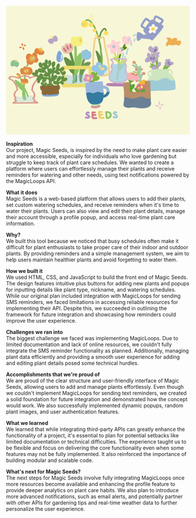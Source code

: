 ![Thumbnail](assets/img/thumbnail.png)

**Inspiration**<br />
Our project, Magic Seeds, is inspired by the need to make plant care easier and more accessible, especially for individuals who love gardening but struggle to keep track of plant care schedules. We wanted to create a platform where users can effortlessly manage their plants and receive reminders for watering and other needs, using text notifications powered by the MagicLoops API.

**What it does**<br />
Magic Seeds is a web-based platform that allows users to add their plants, set custom watering schedules, and receive reminders when it's time to water their plants. Users can also view and edit their plant details, manage their account through a profile popup, and access real-time plant care information.

**Why?**<br />
We built this tool because we noticed that busy schedules often make it difficult for plant enthusiasts to take proper care of their indoor and outdoor plants. By providing reminders and a simple management system, we aim to help users maintain healthier plants and avoid forgetting to water them.

**How we built it**<br />
We used HTML, CSS, and JavaScript to build the front end of Magic Seeds. The design features intuitive plus buttons for adding new plants and popups for inputting details like plant type, nickname, and watering schedules. While our original plan included integration with MagicLoops for sending SMS reminders, we faced limitations in accessing reliable resources for implementing their API. Despite this, we succeeded in outlining the framework for future integration and showcasing how reminders could improve the user experience.

**Challenges we ran into**<br />
The biggest challenge we faced was implementing MagicLoops. Due to limited documentation and lack of online resources, we couldn't fully integrate the SMS reminder functionality as planned. Additionally, managing plant data efficiently and providing a smooth user experience for adding and editing plant details posed some technical hurdles.

**Accomplishments that we're proud of**<br />
We are proud of the clear structure and user-friendly interface of Magic Seeds, allowing users to add and manage plants effortlessly. Even though we couldn't implement MagicLoops for sending text reminders, we created a solid foundation for future integration and demonstrated how the concept would work. We also successfully implemented dynamic popups, random plant images, and user authentication features.

**What we learned**<br />
We learned that while integrating third-party APIs can greatly enhance the functionality of a project, it's essential to plan for potential setbacks like limited documentation or technical difficulties. The experience taught us to be flexible and focus on delivering the core functionality even when some features may not be fully implemented. It also reinforced the importance of building modular and scalable code.

**What's next for Magic Seeds?**<br />
The next steps for Magic Seeds involve fully integrating MagicLoops once more resources become available and enhancing the profile feature to provide deeper analytics on plant care habits. We also plan to introduce more advanced notifications, such as email alerts, and potentially partner with other APIs for gardening tips and real-time weather data to further personalize the user experience.
